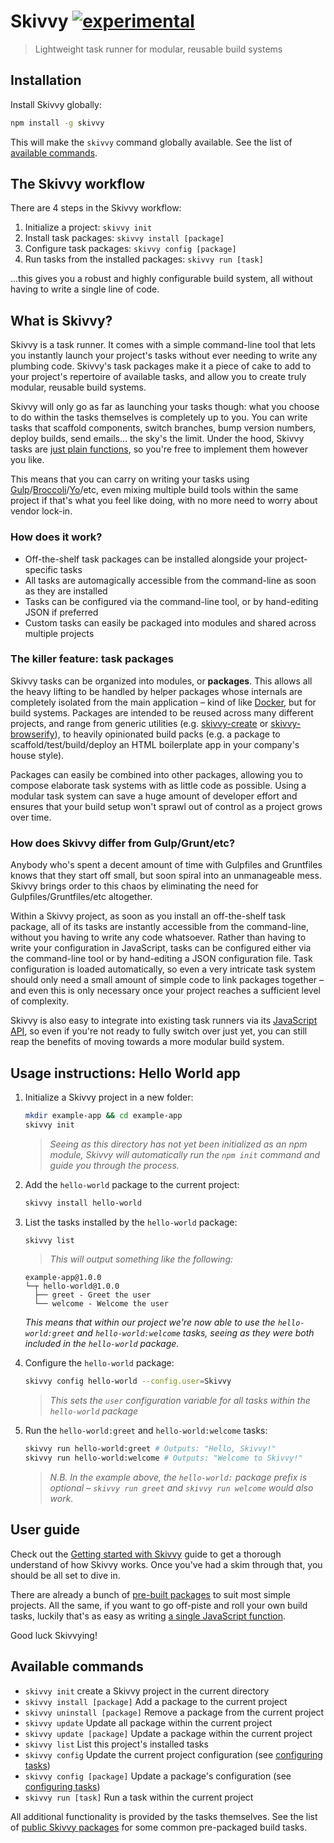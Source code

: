 # Skivvy [![experimental](http://badges.github.io/stability-badges/dist/experimental.svg)](http://github.com/badges/stability-badges)

> Lightweight task runner for modular, reusable build systems


## Installation

Install Skivvy globally:

```bash
npm install -g skivvy
```

This will make the `skivvy` command globally available. See the list of [available commands](#available-commands).


## The Skivvy workflow

There are 4 steps in the Skivvy workflow:

1. Initialize a project: `skivvy init`
2. Install task packages: `skivvy install [package]`
3. Configure task packages: `skivvy config [package]`
4. Run tasks from the installed packages: `skivvy run [task]`

...this gives you a robust and highly configurable build system, all without having to write a single line of code.


## What is Skivvy?

Skivvy is a task runner. It comes with a simple command-line tool that lets you instantly launch your project's tasks without ever needing to write any plumbing code. Skivvy's task packages make it a piece of cake to add to your project's repertoire of available tasks, and allow you to create truly modular, reusable build systems.

Skivvy will only go as far as launching your tasks though: what you choose to do within the tasks themselves is completely up to you. You can write tasks that scaffold components, switch branches, bump version numbers, deploy builds, send emails… the sky's the limit. Under the hood, Skivvy tasks are [just plain functions](docs/guide/04-writing-tasks.md), so you're free to implement them however you like.

This means that you can carry on writing your tasks using [Gulp](http://gulpjs.com/)/[Broccoli](https://github.com/broccolijs/broccoli)/[Yo](https://github.com/yeoman/yo)/etc, even mixing multiple build tools within the same project if that's what you feel like doing, with no more need to worry about vendor lock-in.


### How does it work?

- Off-the-shelf task packages can be installed alongside your project-specific tasks
- All tasks are automagically accessible from the command-line as soon as they are installed
- Tasks can be configured via the command-line tool, or by hand-editing JSON if preferred
- Custom tasks can easily be packaged into modules and shared across multiple projects


### The killer feature: task packages

Skivvy tasks can be organized into modules, or **packages**. This allows all the heavy lifting to be handled by helper packages whose internals are completely isolated from the main application – kind of like [Docker](https://www.docker.com/), but for build systems. Packages are intended to be reused across many different projects, and range from generic utilities (e.g. [skivvy-create](https://github.com/timkendrick/skivvy-create) or [skivvy-browserify](https://github.com/timkendrick/skivvy-browserify)), to heavily opinionated build packs (e.g. a package to scaffold/test/build/deploy an HTML boilerplate app in your company's house style).

Packages can easily be combined into other packages, allowing you to compose elaborate task systems with as little code as possible. Using a modular task system can save a huge amount of developer effort and ensures that your build setup won't sprawl out of control as a project grows over time.


### How does Skivvy differ from Gulp/Grunt/etc?

Anybody who's spent a decent amount of time with Gulpfiles and Gruntfiles knows that they start off small, but soon spiral into an unmanageable mess. Skivvy brings order to this chaos by eliminating the need for Gulpfiles/Gruntfiles/etc altogether.

Within a Skivvy project, as soon as you install an off-the-shelf task package, all of its tasks are instantly accessible from the command-line, without you having to write any code whatsoever. Rather than having to write your configuration in JavaScript, tasks can be configured either via the command-line tool or by hand-editing a JSON configuration file. Task configuration is loaded automatically, so even a very intricate task system should only need a small amount of simple code to link packages together – and even this is only necessary once your project reaches a sufficient level of complexity.

Skivvy is also easy to integrate into existing task runners via its [JavaScript API](docs/api.md), so even if you're not ready to fully switch over just yet, you can still reap the benefits of moving towards a more modular build system.


## Usage instructions: Hello World app

1. Initialize a Skivvy project in a new folder:

	```bash
	mkdir example-app && cd example-app
	skivvy init
	```
	> _Seeing as this directory has not yet been initialized as an npm module, Skivvy will automatically run the `npm init` command and guide you through the process._

2. Add the `hello-world` package to the current project:

	```bash
	skivvy install hello-world
	```

3. List the tasks installed by the `hello-world` package:

	```bash
	skivvy list
	```

	> _This will output something like the following:_
	```
	example-app@1.0.0
	└─┬ hello-world@1.0.0
	  ├── greet - Greet the user
	  └── welcome - Welcome the user
	```
	_This means that within our project we're now able to use the `hello-world:greet` and `hello-world:welcome` tasks, seeing as they were both included in the `hello-world` package._

4. Configure the `hello-world` package:

	```bash
	skivvy config hello-world --config.user=Skivvy
	```
	> _This sets the `user` configuration variable for all tasks within the `hello-world` package_

5. Run the `hello-world:greet` and `hello-world:welcome` tasks:

	```bash
	skivvy run hello-world:greet # Outputs: "Hello, Skivvy!"
	skivvy run hello-world:welcome # Outputs: "Welcome to Skivvy!"
	```

	> _N.B. In the example above, the `hello-world:` package prefix is optional – `skivvy run greet` and `skivvy run welcome` would also work._

## User guide

Check out the [Getting started with Skivvy](docs/guide/00-introduction.md) guide to get a thorough understand of how Skivvy works. Once you've had a skim through that, you should be all set to dive in.

There are already a bunch of [pre-built packages](docs/public-packages.md) to suit most simple projects. All the same, if you want to go off-piste and roll your own build tasks, luckily that's as easy as writing [a single JavaScript function](docs/guide/04-writing-tasks.md).

Good luck Skivvying!


## Available commands

- `skivvy init` create a Skivvy project in the current directory
- `skivvy install [package]` Add a package to the current project
- `skivvy uninstall [package]` Remove a package from the current project
- `skivvy update` Update all package within the current project
- `skivvy update [package]` Update a package within the current project
- `skivvy list` List this project's installed tasks
- `skivvy config` Update the current project configuration (see [configuring tasks](docs/guide/02-configuring-tasks.md#configuring-tasks))
- `skivvy config [package]` Update a package's configuration (see [configuring tasks](docs/guide/02-configuring-tasks.md#configuring-tasks))
- `skivvy run [task]` Run a task within the current project

All additional functionality is provided by the tasks themselves. See the list of [public Skivvy packages](docs/public-packages.md) for some common pre-packaged build tasks.
